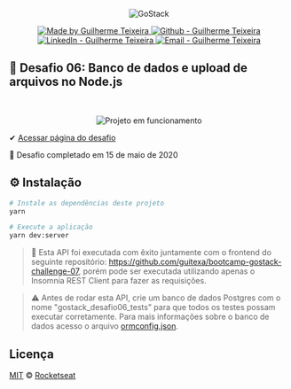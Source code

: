 <p align="center">
    <img alt="GoStack" src="https://storage.googleapis.com/golden-wind/bootcamp-gostack/header-desafios-new.png" />
</p>

<p align="center">

  <a href="https://github.com/guitexa" target="_blank">
    <img alt="Made by Guilherme Teixeira" src="https://img.shields.io/badge/made%20by-Guilherme_Teixeira-informational">
  </a>
  <a href="https://github.com/guitexa" target="_blank" >
    <img alt="Github - Guilherme Teixeira" src="https://img.shields.io/badge/Github--%23F8952D?style=social&logo=github">
  </a>
  <a href="https://www.linkedin.com/in/guitexa/" target="_blank" >
    <img alt="LinkedIn - Guilherme Teixeira" src="https://img.shields.io/badge/Linkedin--%23F8952D?style=social&logo=linkedin">
  </a>
  <a href="mailto:guilhermetexa@outlook.com" target="_blank" >
    <img alt="Email - Guilherme Teixeira" src="https://img.shields.io/badge/Email--%23F8952D?style=social&logo=gmail">
  </a>

</p>

## :rocket: Desafio 06: Banco de dados e upload de arquivos no Node.js

<br />
<p align="center">
<img alt="Projeto em funcionamento" src="https://media.giphy.com/media/ic7xxUn6cHB3fJKqEO/giphy.gif">
</p>

✔ [Acessar página do desafio](https://github.com/Rocketseat/bootcamp-gostack-desafios/tree/master/desafio-database-upload)

🏁 Desafio completado em 15 de maio de 2020

## ⚙️ Instalação

```Bash
# Instale as dependências deste projeto
yarn

# Execute a aplicação
yarn dev:server
```

> 🚧 Esta API foi executada com êxito juntamente com o frontend do seguinte repositório: https://github.com/guitexa/bootcamp-gostack-challenge-07, porém pode ser executada utilizando apenas o Insomnia REST Client para fazer as requisições.

> ⚠️ Antes de rodar esta API, crie um banco de dados Postgres com o nome "gostack_desafio06_tests" para que todos os testes possam executar corretamente. Para mais informações sobre o banco de dados acesso o arquivo [ormconfig.json](ormconfig.json).

## Licença

[MIT](./LICENSE) &copy; [Rocketseat](https://rocketseat.com.br/)

